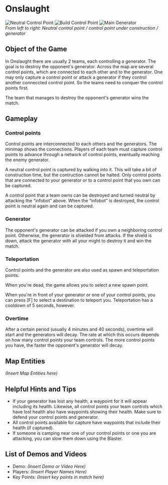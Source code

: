 Onslaught
=========

![Neutral Control Point](http://pics.nexuizninjaz.com/images/m7xbxjz79zkyje0ffh7.jpg)
![Build Control Point](http://pics.nexuizninjaz.com/images/xkh0v7zf9n5g1n2d0wan.jpg)
![Main Generator](http://pics.nexuizninjaz.com/images/gk529b5gjnmpgzvx39wd.jpg)  
*From left to right: Neutral control point / control point under construction / generator*

Object of the Game
------------------

In Onslaught there are usually 2 teams, each controlling a generator. The goal is to destroy the opponent's generator. Across the map are several control points, which are connected to each other and to the generator. One may only capture a control point or attack a generator if they control another conneccted control point. So the teams need to conquer the control points first.

The team that manages to destroy the opponent's generator wins the match.

Gameplay
--------

### Control points
Control points are interconnected to each others and the generators. The minimap shows the connections. Players of each team must capture control points to advance through a network of control points, eventually reaching the enemy generator.

A neutral control point is captured by walking into it. This will take a bit of construction time, but the contruction cannot be halted. Only control points that are connected to your generator or to a control point that you own can be captured.

A control point that a team owns can be destroyed and turned neutral by attacking the “infobot” above. When the “infobot” is destroyed, the control point is neutral again and can be captured.

### Generator
The opponent's generator can be attacked if you own a neighboring control point. Otherwise, the generator is shielded from attacks. If the shield is down, attack the generator with all your might to destroy it and win the match. 

### Teleportation
Control points and the generator are also used as spawn and teleportation points.

When you're dead, the game allows you to select a new spawn point.

When you're in front of your generator or one of your control points, you can press [F] to select a destination to teleport you. Teleportation has a cooldown of 5 seconds, however.

### Overtime

After a certain period (usually 4 minutes and 40 seconds), overtime will start and the generators will decay. The rate at which this occurs depends on how many control points your team controls. The more control points you have, the faster the opponent's generator will decay.

Map Entities
------------

_(Insert Map Entities here)_

Helpful Hints and Tips
----------------------

*  If your generator has lost any health, a waypoint for it will appear including its health. Likewise, all control points your team controls which have lost health also have waypoints showing their health. Make sure to defend your control points and generator.
*  All control points available for capture have waypoints that include their health (if captured).
*  If someone is camping near one of your control points or one you are attacking, you can slow them down using the Blaster.


List of Demos and Videos
------------------------

-   Demo: _(Insert Demo or Video Here)_
-   Players: _(Insert Player Names Here)_
-   Key Points: _(Insert key points in match here)_

